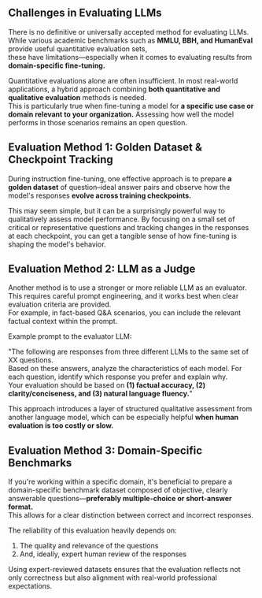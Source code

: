 ## Challenges in Evaluating LLMs  
There is no definitive or universally accepted method for evaluating LLMs. While various academic benchmarks such as **MMLU, BBH, and HumanEval** provide useful quantitative evaluation sets,  
these have limitations—especially when it comes to evaluating results from **domain-specific fine-tuning.**  
  
Quantitative evaluations alone are often insufficient. In most real-world applications, a hybrid approach combining **both quantitative and qualitative evaluation** methods is needed.  
This is particularly true when fine-tuning a model for **a specific use case or domain relevant to your organization.** Assessing how well the model performs in those scenarios remains an open question.  

## Evaluation Method 1: Golden Dataset & Checkpoint Tracking  
During instruction fine-tuning, one effective approach is to prepare **a golden dataset** of question–ideal answer pairs and observe how the model's responses **evolve across training checkpoints.**

This may seem simple, but it can be a surprisingly powerful way to qualitatively assess model performance. By focusing on a small set of critical or representative questions and tracking changes in the responses at each checkpoint, you can get a tangible sense of how fine-tuning is shaping the model's behavior.  

## Evaluation Method 2: LLM as a Judge  
Another method is to use a stronger or more reliable LLM as an evaluator. This requires careful prompt engineering, and it works best when clear evaluation criteria are provided.  
For example, in fact-based Q&A scenarios, you can include the relevant factual context within the prompt.  

Example prompt to the evaluator LLM:  

"The following are responses from three different LLMs to the same set of XX questions.  
Based on these answers, analyze the characteristics of each model. For each question, identify which response you prefer and explain why.  
Your evaluation should be based on **(1) factual accuracy, (2) clarity/conciseness, and (3) natural language fluency.**"

This approach introduces a layer of structured qualitative assessment from another language model, which can be especially helpful **when human evaluation is too costly or slow.**  

## Evaluation Method 3: Domain-Specific Benchmarks
If you're working within a specific domain, it's beneficial to prepare a domain-specific benchmark dataset composed of objective, clearly answerable questions—**preferably multiple-choice or short-answer format.**  
This allows for a clear distinction between correct and incorrect responses.
  
The reliability of this evaluation heavily depends on:  
1) The quality and relevance of the questions  
2) And, ideally, expert human review of the responses
  
Using expert-reviewed datasets ensures that the evaluation reflects not only correctness but also alignment with real-world professional expectations.
